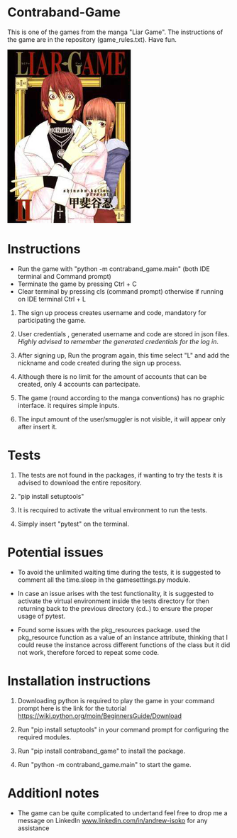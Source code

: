 # Contraband-Game

This is one of the games from the manga "Liar Game". The instructions of the game are in the repository (game_rules.txt). 
Have fun.

![ image alt](https://github.com/andrewisoko/contraband_game/blob/main/images/image%2001.jpg)


# Instructions

* Run the game with "python -m contraband_game.main" (both IDE terminal and Command prompt)
*  Terminate the game by pressing Ctrl + C
* Clear terminal by pressing cls (command prompt) otherwise if running on IDE terminal Ctrl + L

1) The sign up process creates username and code, mandatory for participating the game.

2) User credentials , generated username and code are stored in json files. *Highly advised to remember the generated credentials for the log in*. 

3) After signing up,  Run the program again, this time select "L" and add the nickname and code created during the sign up process.

4) Although there is no limit for the amount of accounts that can be created, only 4 accounts can partecipate.

5) The game (round according to the manga conventions) has no graphic interface. it requires simple inputs.

6) The input amount of the user/smuggler is not visible, it will appear only after insert it.

# Tests 

1) The tests are not found in the packages, if wanting to try the tests it is advised to download the entire repository.

2) "pip install setuptools" 

3) It is recquired to activate the vritual environment to run the tests.

4) Simply insert "pytest" on the terminal.


# Potential issues


*  To avoid the unlimited waiting time during the tests, it is suggested to comment all the time.sleep in the gamesettings.py module.

*  In case an issue arises with the test functionality, it is suggested to activate the virtual environment inside the tests directory for then returning back to the previous directory (cd..) to ensure the proper usage of pytest. 

* Found some issues with the pkg_resources package. used the pkg_resource function as a value of an instance attribute, thinking that I could reuse the instance across different functions of the class but it did not work, therefore forced to repeat some code.


# Installation instructions


1) Downloading python is required to play the game in your command prompt here is the link for the tutorial https://wiki.python.org/moin/BeginnersGuide/Download

2) Run "pip install setuptools" in your command prompt for configuring the required modules.

3) Run "pip install contraband_game" to install the package.

4) Run  "python -m contraband_game.main" to start the game.


# Additionl notes

* The game can be quite complicated to undertand feel free to drop me a message on LinkedIn www.linkedin.com/in/andrew-isoko for any assistance






